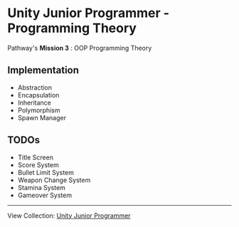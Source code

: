 # Unity Junior Programmer - Programming Theory
Pathway's <b>Mission 3</b> : OOP Programming Theory

## Implementation 
- Abstraction
- Encapsulation
- Inheritance
- Polymorphism
- Spawn Manager

## TODOs
- Title Screen
- Score System
- Bullet Limit System
- Weapon Change System
- Stamina System
- Gameover System
 
---
View Collection: <a href="https://github.com/jazersalazar/Unity-Junior-Programmer">Unity Junior Programmer</a>
